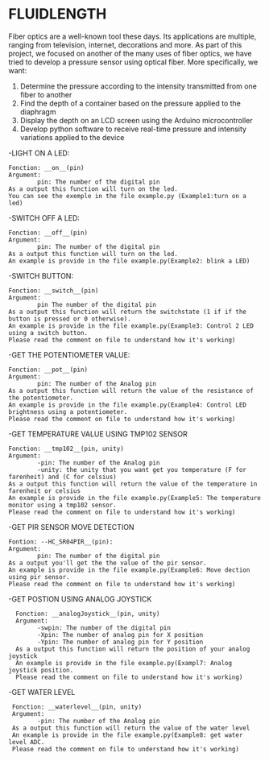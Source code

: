 # FLUIDLENGTH
Fiber optics are a well-known tool these days. Its applications are multiple, ranging from
television, internet, decorations and more. As part of this project, we focused on
another of the many uses of fiber optics, we have tried to develop a pressure sensor using
optical fiber. More specifically, we want:
1. Determine the pressure according to the intensity transmitted from one fiber to another
2. Find the depth of a container based on the pressure applied to the diaphragm
3. Display the depth on an LCD screen using the Arduino microcontroller
4. Develop python software to receive real-time pressure and intensity variations
applied to the device

-LIGHT ON A LED:

    Fonction: __on__(pin)
    Argument: 
            pin: The number of the digital pin
    As a output this function will turn on the led.
    You can see the exemple in the file example.py (Example1:turn on a led)
    
-SWITCH OFF A LED:

    Fonction: __off__(pin)
    Argument: 
            pin: The number of the digital pin
    As a output this function will turn on the led.
    An example is provide in the file example.py(Example2: blink a LED)
   
   
 -SWITCH BUTTON:
 
    Fonction: __switch__(pin)
    Argument: 
            pin The number of the digital pin
    As a output this function will return the switchstate (1 if if the button is pressed or 0 otherwise).
    An example is provide in the file example.py(Example3: Control 2 LED using a switch button. 
    Please read the comment on file to understand how it's working)
    

-GET THE POTENTIOMETER VALUE:

    Fonction: __pot__(pin)
    Argument: 
            pin: The number of the Analog pin
    As a output this function will return the value of the resistance of the potentiometer.
    An example is provide in the file example.py(Example4: Control LED brightness using a potentiometer.
    Please read the comment on file to understand how it's working)
                                                
                                                
                                      
-GET TEMPERATURE VALUE USING TMP102 SENSOR
   
    Fonction: __tmp102__(pin, unity)
    Argument: 
            -pin: The number of the Analog pin
            -unity: the unity that you want get you temperature (F for farenheit) and (C for celsius)
    As a output this function will return the value of the temperature in farenheit or celsius 
    An example is provide in the file example.py(Example5: The temperature monitor using a tmp102 sensor.
    Please read the comment on file to understand how it's working)
   
   
-GET PIR SENSOR MOVE DETECTION
    
    Fontion: --HC_SR04PIR__(pin):
    Argument:
            pin: The number of the digital pin
    As a output you'll get the the value of the pir sensor.
    An example is provide in the file example.py(Example6: Move dection using pir sensor.
    Please read the comment on file to understand how it's working)
    
    
-GET POSTION USING ANALOG JOYSTICK

      Fonction: __analogJoystick__(pin, unity)
      Argument: 
            -swpin: The number of the digital pin
            -Xpin: The number of analog pin for X position
            -Ypin: The number of analog pin for Y position
      As a output this function will return the position of your analog joystick
      An example is provide in the file example.py(Exampl7: Analog joystick position.
      Please read the comment on file to understand how it's working)
      
      
-GET WATER LEVEL

     Fonction: __waterlevel__(pin, unity)
     Argument: 
            -pin: The number of the Analog pin
     As a output this function will return the value of the water level 
     An example is provide in the file example.py(Example8: get water level ADC.
     Please read the comment on file to understand how it's working)
